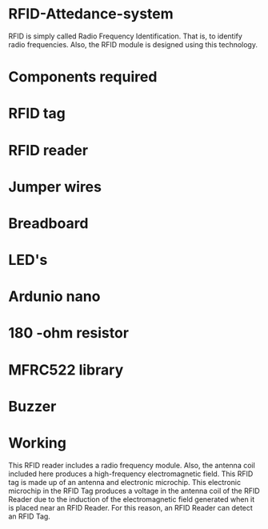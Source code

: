 # RFID-Attedance-system
RFID is simply called Radio Frequency Identification. That is, to identify radio frequencies. Also, the RFID module is designed using this technology.
# Components required
# RFID tag
# RFID reader
# Jumper wires
# Breadboard
# LED's
# Ardunio nano
# 180 -ohm resistor
# MFRC522 library
# Buzzer
# Working
This RFID reader includes a radio frequency module. Also, the antenna coil included here produces a high-frequency electromagnetic field. This RFID tag is made up of an antenna and electronic microchip. This electronic microchip in the RFID Tag produces a voltage in the antenna coil of the RFID Reader due to the induction of the electromagnetic field generated when it is placed near an RFID Reader. For this reason, an RFID Reader can detect an RFID Tag.
